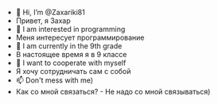 - 👋 Hi, I’m @Zaxariki81
- Привет, я Захар
- 👀 I am interested in programming
- Меня интересует программирование
- 🌱 I am currently in the 9th grade
- В настоящее время я в 9 классе
- 💞️ I want to cooperate with myself
- Я хочу сотрудничать сам с собой
- 📫 Don't mess with me)
- Как со мной связаться? - Не надо со мной связываться)
